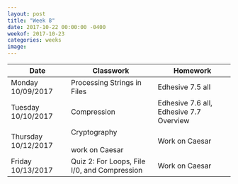 ```yaml
---
layout: post
title: "Week 8"
date: 2017-10-22 00:00:00 -0400
weekof: 2017-10-23  
categories: weeks
image:
---
```


|Date                        |Classwork|Homework|
|----------------------------|---------|--------|
|Monday 10/09/2017           | Processing Strings in Files | Edhesive 7.5 all |
|Tuesday 10/10/2017          | Compression | Edhesive 7.6 all, Edhesive 7.7 Overview|
|Thursday 10/12/2017         | Cryptography <br><br> work on Caesar | Work on Caesar |
|Friday 10/13/2017           | Quiz 2: For Loops, File I/0, and Compression | Work on Caesar |
